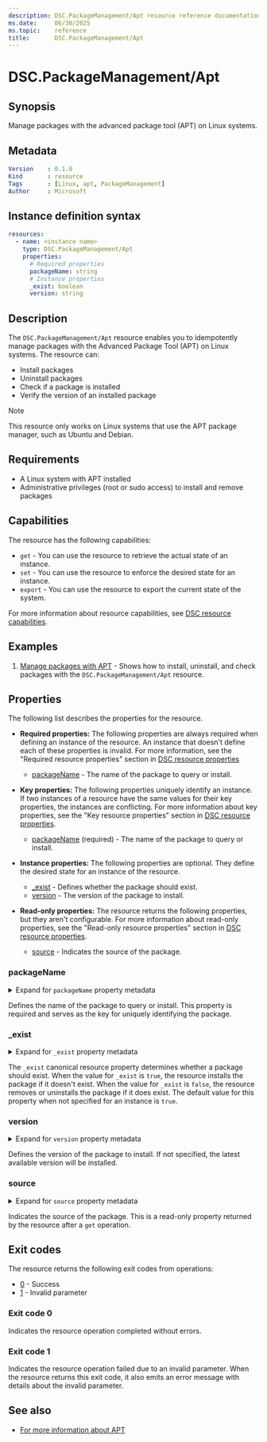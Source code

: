 ```yaml
---
description: DSC.PackageManagement/Apt resource reference documentation
ms.date:     06/30/2025
ms.topic:    reference
title:       DSC.PackageManagement/Apt
---
```


# DSC.PackageManagement/Apt

## Synopsis

Manage packages with the advanced package tool (APT) on Linux systems.

## Metadata

```yaml
Version    : 0.1.0
Kind       : resource
Tags       : [Linux, apt, PackageManagement]
Author     : Microsoft
```

## Instance definition syntax

```yaml
resources:
  - name: <instance name>
    type: DSC.PackageManagement/Apt
    properties:
      # Required properties
      packageName: string
      # Instance properties
      _exist: boolean
      version: string
```

## Description

The `DSC.PackageManagement/Apt` resource enables you to idempotently manage packages with the Advanced Package Tool (APT) on
Linux systems. The resource can:

- Install packages
- Uninstall packages
- Check if a package is installed
- Verify the version of an installed package

> [!NOTE]
> This resource only works on Linux systems that use the APT package manager, such as Ubuntu and Debian.

## Requirements

- A Linux system with APT installed
- Administrative privileges (root or sudo access) to install and remove packages

## Capabilities

The resource has the following capabilities:

- `get` - You can use the resource to retrieve the actual state of an instance.
- `set` - You can use the resource to enforce the desired state for an instance.
- `export` - You can use the resource to export the current state of the system.

For more information about resource capabilities, see
[DSC resource capabilities][00].

## Examples

1. [Manage packages with APT](./examples/manage-packages-with-apt.md) - Shows how to install, uninstall,
   and check packages with the `DSC.PackageManagement/Apt` resource.

## Properties

The following list describes the properties for the resource.

- **Required properties:** <a id="required-properties"></a> The following properties are always
  required when defining an instance of the resource. An instance that doesn't define each of these
  properties is invalid. For more information, see the "Required resource properties" section in
  [DSC resource properties][01]

  - [packageName](#packagename) - The name of the package to query or install.

- **Key properties:** <a id="key-properties"></a> The following properties uniquely identify an
  instance. If two instances of a resource have the same values for their key properties, the
  instances are conflicting. For more information about key properties, see the "Key resource
  properties" section in [DSC resource properties][02].

  - [packageName](#packagename) (required) - The name of the package to query or install.

- **Instance properties:** <a id="instance-properties"></a> The following properties are optional.
  They define the desired state for an instance of the resource.

  - [_exist](#_exist) - Defines whether the package should exist.
  - [version](#version) - The version of the package to install.

- **Read-only properties:** <a id="read-only-properties"></a> The resource returns the following
  properties, but they aren't configurable. For more information about read-only properties, see
  the "Read-only resource properties" section in [DSC resource properties][03].

  - [source](#source) - Indicates the source of the package.

### packageName

<details><summary>Expand for <code>packageName</code> property metadata</summary>

```yaml
Type             : string
IsRequired       : true
IsKey            : true
IsReadOnly       : false
IsWriteOnly      : false
```

</details>

Defines the name of the package to query or install. This property is required and serves as the key for uniquely
identifying the package.

### _exist

<details><summary>Expand for <code>_exist</code> property metadata</summary>

```yaml
Type             : boolean
IsRequired       : false
IsKey            : false
IsReadOnly       : false
IsWriteOnly      : false
DefaultValue     : true
```

</details>

The `_exist` canonical resource property determines whether a package should exist. When the
value for `_exist` is `true`, the resource installs the package if it doesn't exist. When
the value for `_exist` is `false`, the resource removes or uninstalls the package if it does exist.
The default value for this property when not specified for an instance is `true`.

### version

<details><summary>Expand for <code>version</code> property metadata</summary>

```yaml
Type             : string
IsRequired       : false
IsKey            : false
IsReadOnly       : false
IsWriteOnly      : false
```

</details>

Defines the version of the package to install. If not specified, the latest available version will be installed.

### source

<details><summary>Expand for <code>source</code> property metadata</summary>

```yaml
Type             : string
IsRequired       : false
IsKey            : false
IsReadOnly       : true
IsWriteOnly      : false
```

</details>

Indicates the source of the package. This is a read-only property returned by the resource after a `get` operation.

## Exit codes

The resource returns the following exit codes from operations:

- [0](#exit-code-0) - Success
- [1](#exit-code-1) - Invalid parameter

### Exit code 0

Indicates the resource operation completed without errors.

### Exit code 1

Indicates the resource operation failed due to an invalid parameter. When the resource returns this
exit code, it also emits an error message with details about the invalid parameter.

## See also

- [For more information about APT](https://wiki.debian.org/Apt)

<!-- Link definitions -->
[00]: ../../../../../concepts/resources/capabilities.md
[01]: ../../../../../concepts/resources/properties.md#required-resource-properties
[02]: ../../../../../concepts/resources/properties.md#key-resource-properties
[03]: ../../../../../concepts/resources/properties.md#read-only-resource-properties
